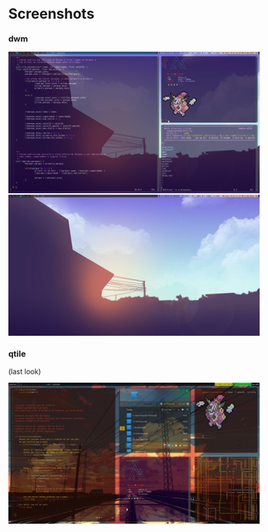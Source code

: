 # Screenshots

### dwm

![](dwm_1.png)
![](dwm_1_justwallpaper.png) 




### qtile
(last look)

![](qtile.png)

